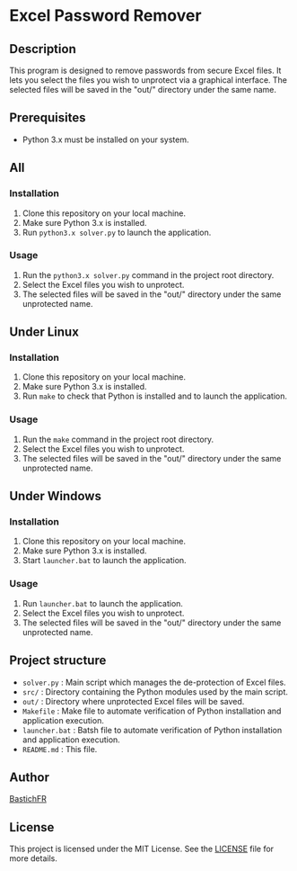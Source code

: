 # Excel Password Remover

## Description
This program is designed to remove passwords from secure Excel files. 
It lets you select the files you wish to unprotect via a graphical interface. 
The selected files will be saved in the "out/" directory under the same name.

## Prerequisites
- Python 3.x must be installed on your system.

## All

### Installation
1. Clone this repository on your local machine.
2. Make sure Python 3.x is installed.
3. Run `python3.x solver.py` to launch the application.

### Usage
1. Run the `python3.x solver.py` command in the project root directory.
2. Select the Excel files you wish to unprotect.
3. The selected files will be saved in the "out/" directory under the same unprotected name.

## Under Linux

### Installation
1. Clone this repository on your local machine.
2. Make sure Python 3.x is installed.
3. Run `make` to check that Python is installed and to launch the application.

### Usage
1. Run the `make` command in the project root directory.
2. Select the Excel files you wish to unprotect.
3. The selected files will be saved in the "out/" directory under the same unprotected name.

## Under Windows

### Installation
1. Clone this repository on your local machine.
2. Make sure Python 3.x is installed.
3. Start `launcher.bat` to launch the application.

### Usage
1. Run `launcher.bat` to launch the application.
2. Select the Excel files you wish to unprotect.
3. The selected files will be saved in the "out/" directory under the same unprotected name.

## Project structure
- `solver.py`     : Main script which manages the de-protection of Excel files.
- `src/`          : Directory containing the Python modules used by the main script.
- `out/`          : Directory where unprotected Excel files will be saved.
- `Makefile`      : **<LINUX>**   Make  file to automate verification of Python installation and application execution.
- `launcher.bat`  : **<WINDOWS>** Batsh file to automate verification of Python installation and application execution.
- `README.md`     : This file.

## Author
[BastichFR](https://github.com/BastichFR/)

## License
This project is licensed under the MIT License. See the [LICENSE](LICENSE) file for more details.
